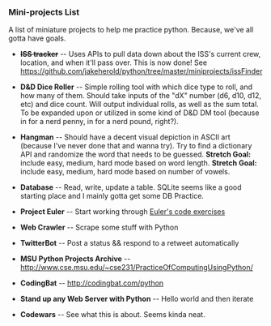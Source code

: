 ### Mini-projects List

A list of miniature projects to help me practice python. Because, we've all gotta have goals. 

* ~~**ISS tracker**~~  --  Uses APIs to pull data down about the ISS's current crew, location, and when it'll pass over. This is now done! See https://github.com/jakeherold/python/tree/master/miniprojects/issFinder

* **D&D Dice Roller**  --  Simple rolling tool with which dice type to roll, and how many of them. Should take inputs of the "dX" number (d6, d10, d12, etc) and dice count. Will output individual rolls, as well as the sum total. To be expanded upon or utilized in some kind of D&D DM tool (because in for a nerd penny, in for a nerd pound, right?).

* **Hangman**  --  Should have a decent visual depiction in ASCII art (because I've never done that and wanna try). Try to find a dictionary API and randomize the word that needs to be guessed.  **Stretch Goal:** include easy, medium, hard mode based on word length. **Stretch Goal:** include easy, medium, hard mode based on number of vowels.

* **Database**  --  Read, write, update a table. SQLite seems like a good starting place and I mainly gotta get some DB Practice. 

* **Project Euler**  --  Start working through [Euler's code exercises](https://projecteuler.net/ "That Project Euler Good-loud")

* **Web Crawler**  --  Scrape some stuff with Python

* **TwitterBot**  --  Post a status && respond to a retweet automatically

* **MSU Python Projects Archive**  --  http://www.cse.msu.edu/~cse231/PracticeOfComputingUsingPython/

* **CodingBat**  --  http://codingbat.com/python

* **Stand up any Web Server with Python**   --  Hello world and then iterate

* **Codewars**      --  See what this is about. Seems kinda neat. 